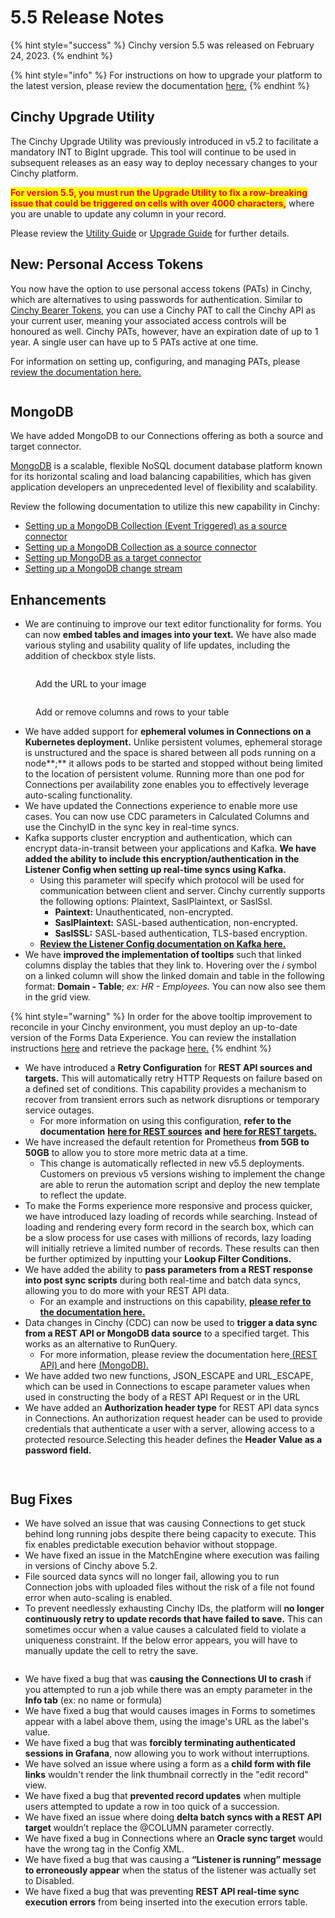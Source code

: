 # 5.5 Release Notes

{% hint style="success" %}
Cinchy version 5.5 was released on February 24, 2023.
{% endhint %}

{% hint style="info" %}
For instructions on how to upgrade your platform to the latest version, please review the documentation [here.](https://platform.docs.cinchy.com/deployment-guide/upgrade-guides/upgrading-cinchy-versions)
{% endhint %}

## Cinchy Upgrade Utility

The Cinchy Upgrade Utility was previously introduced in v5.2 to facilitate a mandatory INT to BigInt upgrade. This tool will continue to be used in subsequent releases as an easy way to deploy necessary changes to your Cinchy platform.

<mark style="color:red;">**For version 5.5, you must run the Upgrade Utility to fix a row-breaking issue that could be triggered on cells with over 4000 characters,**</mark> where you are unable to update any column in your record.

Please review the [Utility Guide](https://platform.docs.cinchy.com/deployment-guide/upgrade-guides/upgrading-cinchy-versions/cinchy-upgrade-utility) or [Upgrade Guide](https://platform.docs.cinchy.com/deployment-guide/upgrade-guides/upgrading-cinchy-versions) for further details.

## New: Personal Access Tokens

You now have the option to use personal access tokens (PATs) in Cinchy, which are alternatives to using passwords for authentication. Similar to [Cinchy Bearer Tokens](https://platform.docs.cinchy.com/api-guide/api-overview/api-authentication#post-bearer-token-request), you can use a Cinchy PAT to call the Cinchy API as your current user, meaning your associated access controls will be honoured as well. Cinchy PATs, however, have an expiration date of up to 1 year. A single user can have up to 5 PATs active at one time.

For information on setting up, configuring, and managing PATs, please [review the documentation here.](https://platform.docs.cinchy.com/guides-for-using-cinchy/user-guides/user-preferences/personal-access-tokens)

<figure><img src="../../.gitbook/assets/image (370).png" alt=""><figcaption></figcaption></figure>

## MongoDB

We have added MongoDB to our Connections offering as both a source and target connector.&#x20;

[MongoDB](https://www.mongodb.com/what-is-mongodb/features) is a scalable, flexible NoSQL document database platform known for its horizontal scaling and load balancing capabilities, which has given application developers an unprecedented level of flexibility and scalability.

Review the following documentation to utilize this new capability in Cinchy:

* [Setting up a MongoDB Collection (Event Triggered) as a source connector](https://cli.docs.cinchy.com/builder-guide/configuring-a-data-sync/supported-data-sources/mongodb-collection-cinchy-event-triggered)
* [Setting up a MongoDB Collection as a source connector](https://cli.docs.cinchy.com/builder-guide/configuring-a-data-sync/supported-data-sources/mongodb-collection)
* [Setting up MongoDB as a target connector](https://cli.docs.cinchy.com/builder-guide/configuring-a-data-sync/supported-sync-targets/mongodb-collection-column-based)
* [Setting up a MongoDB change stream](https://cli.docs.cinchy.com/builder-guide/subscribing-to-event-streams/supported-stream-sources/mongodb)

## Enhancements

* We are continuing to improve our text editor functionality for forms. You can now **embed tables and images into your text.** We have also made various styling and usability quality of life updates, including the addition of checkbox style lists.

<figure><img src="../../.gitbook/assets/images-tables-1@2x.png" alt=""><figcaption><p>Add the URL to your image</p></figcaption></figure>

<figure><img src="../../.gitbook/assets/images-tables-4@2x.png" alt=""><figcaption><p>Add or remove columns and rows to your table</p></figcaption></figure>

* We have added support for **ephemeral volumes in Connections on a Kubernetes deployment.** Unlike persistent volumes, ephemeral storage is unstructured and the space is shared between all pods running on a node**;** it allows pods to be started and stopped without being limited to the location of persistent volume. Running more than one pod for Connections per availability zone enables you to effectively leverage auto-scaling functionality.
* We have updated the Connections experience to enable more use cases. You can now use CDC parameters in Calculated Columns and use the CinchyID in the sync key in real-time syncs.
* Kafka supports cluster encryption and authentication, which can encrypt data-in-transit between your applications and Kafka. **We have added the ability to include this encryption/authentication in the Listener Config when setting up real-time syncs using Kafka.**
  * Using this parameter will specify which protocol will be used for communication between client and server. Cinchy currently supports the following options: Plaintext, SaslPlaintext, or SaslSsl.
    * **Paintext:** Unauthenticated, non-encrypted.
    * **SaslPlaintext:** SASL-based authentication, non-encrypted.
    * **SaslSSL:** SASL-based authentication, TLS-based encryption.
  * [**Review the Listener Config documentation on Kafka here.**](https://cli.docs.cinchy.com/builder-guide/subscribing-to-event-streams/supported-stream-sources/kafka-topic-json)
* We have **improved the implementation of tooltips** such that linked columns display the tables that they link to. Hovering over the _i_ symbol on a linked column will show the linked domain and table in the following format: **Domain - Table**; _ex: HR - Employees._ You can now also see them in the grid view.

{% hint style="warning" %}
In order for the above tooltip improvement to reconcile in your Cinchy environment, you must deploy an up-to-date version of the Forms Data Experience. You can review the installation instructions [here](https://platform.docs.cinchy.com/guides-for-using-cinchy/builder-guides/cinchydxd-utility/reinstalling-the-data-experience-cinchydxd) and retrieve the package [here.](https://github.com/cinchy-co/meta-releases/tree/main/Meta-Forms)
{% endhint %}

* We have introduced a **Retry Configuration** for **REST API sources and targets.** This will automatically retry HTTP Requests on failure based on a defined set of conditions. This capability provides a mechanism to recover from transient errors such as network disruptions or temporary service outages.
  * For more information on using this configuration, **refer to the documentation** [**here for REST sources**](https://cli.docs.cinchy.com/builder-guide/configuring-a-data-sync/supported-data-sources/rest-api#4.-retry-configuration) **and** [**here for REST targets.**](https://cli.docs.cinchy.com/builder-guide/configuring-a-data-sync/supported-sync-targets/rest-api#6.-retry-configuration)
* We have increased the default retention for Prometheus **from 5GB to 50GB** to allow you to store more metric data at a time.
  * This change is automatically reflected in new v5.5 deployments. Customers on previous v5 versions wishing to implement the change are able to rerun the automation script and deploy the new template to reflect the update.
* To make the Forms experience more responsive and process quicker, we have introduced lazy loading of records while searching. Instead of loading and rendering every form record in the search box, which can be a slow process for use cases with millions of records, lazy loading will  initially retrieve a limited number of records. These results can then be further optimized by inputting your **Lookup Filter Conditions.**
* We have added the ability to **pass parameters from a REST response into post sync scripts** during both real-time and batch data syncs, allowing you to do more with your REST API data.
  * For an example and instructions on this capability, [**please refer to the documentation here.**](https://cli.docs.cinchy.com/builder-guide/configuring-a-data-sync/supported-sync-targets/rest-api#7.-post-sync-scripts)
* Data changes in Cinchy (CDC) can now be used to **trigger a data sync from a REST API or MongoDB data source** to a specified target. This works as an alternative to RunQuery.&#x20;
  * For more information, please review the documentation here[ (REST API) ](https://cli.docs.cinchy.com/builder-guide/configuring-a-data-sync/supported-data-sources/rest-api-cinchy-event-triggered)and here [(MongoDB).](https://cli.docs.cinchy.com/builder-guide/configuring-a-data-sync/supported-data-sources/mongodb-collection-cinchy-event-triggered)
* We have added two new functions, JSON\_ESCAPE and URL\_ESCAPE, which can be used in Connections to escape parameter values when used in constructing the body of a REST API Request or in the URL
* We have added an **Authorization header type** for REST API data syncs in Connections. An authorization request header can be used to provide credentials that authenticate a user with a server, allowing access to a protected resource.Selecting this header defines the **Header Value as a password field.**

<figure><img src="../../.gitbook/assets/FE132FA9-5CCF-4B20-869E-4D4574A0CF62.png" alt=""><figcaption></figcaption></figure>

<figure><img src="../../.gitbook/assets/B3D8EC84-48F5-4FF1-AEED-F8D37CC6F0B6.png" alt=""><figcaption></figcaption></figure>

## Bug Fixes

* We have solved an issue that was causing Connections to get stuck behind long running jobs despite there being capacity to execute. This fix enables predictable execution behavior without stoppage.
* We have fixed an issue in the MatchEngine where execution was failing in versions of Cinchy above 5.2.
* File sourced data syncs will no longer fail, allowing you to run Connection jobs with uploaded files without the risk of a file not found error when auto-scaling is enabled.
* To prevent needlessly exhausting Cinchy IDs, the platform will **no longer continuously retry to update records that have failed to save.** This can sometimes occur when a value causes a calculated field to violate a uniqueness constraint. If the below error appears, you will have to manually update the cell to retry the save.

<figure><img src="../../.gitbook/assets/BE5ACD97-83DB-4475-A21B-66A4113F1B59.png" alt=""><figcaption></figcaption></figure>

* We have fixed a bug that was **causing the Connections UI to crash** if you attempted to run a job while there was an empty parameter in the **Info tab** (ex: no name or formula)
* We have fixed a bug that would causes images in Forms to sometimes appear with a label above them, using the image's URL as the label's value.
* We have fixed a bug that was **forcibly terminating authenticated sessions in Grafana**, now allowing you to work without interruptions.
* We have solved an issue where using a form as a **child form with file links** wouldn't render the link thumbnail correctly in the "edit record" view.
* We have fixed a bug that **prevented record updates** when multiple users attempted to update a row in too quick of a succession.
* We have fixed an issue where doing **delta batch syncs with a REST API target** wouldn’t replace the @COLUMN parameter correctly.
* We have fixed a bug in Connections where an **Oracle sync target** would have the wrong tag in the Config XML.
* We have fixed a bug that was causing a **“Listener is running” message to erroneously appear** when the status of the listener was actually set to Disabled.
* We have fixed a bug that was preventing **REST API real-time sync execution errors** from being  inserted into the execution errors table.
